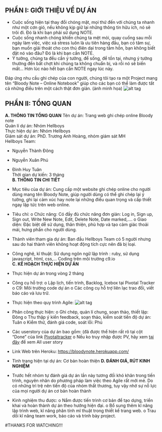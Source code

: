 ##	PHẦN I: GIỚI THIỆU VỀ DỰ ÁN
- Cuộc sống hiện tại thay đổi chóng mặt, mọi thứ đến với chúng ta nhanh như một cơn gió, nếu không kịp giữ lại những thông tin hữu ích, nó sẽ trôi đi. Đó là khi bạn phải sử dụng NOTE.
- Cuộc sống nhanh chóng khiến chúng ta mệt mỏi, quay cuồng sau mỗi ngày làm việc, việc xả stress luôn là ưu tiên hàng đầu, bạn có tâm sự, bạn muốn giải thoát cho con thú điên dại trong tâm hồn, bạn không biết đặt nó vào đâu? Đó là khi bạn cần NOTE.
- Ý tưởng, chúng ta đều cần ý tưởng, để sống, để tồn tại, nhưng ý tưởng thường đến bất chợt khi chúng ta không chuẩn bị, và rồi nó sẽ biến mất… Hơn lúc nào hết bạn cần NOTE ngay lúc này.

Đáp ứng nhu cầu ghi chép của con người, chúng tôi tạo ra một Project mang tên “Bloody Note – Online Notebook” giúp cho các bạn có thể làm được tất cả những điều trên một cách thật đơn giản. 
(ảnh minh họa)
![alt tag](https://c4.staticflickr.com/8/7629/27154353931_9307d988d3_c.jpg)


## PHẦN II: TỔNG QUAN 
**A. THÔNG TIN TỔNG QUAN** 
Tên dự án:  Trang web ghi chép online Bloody note  
Quản lí dự án: Nhóm Hellboys  
Thực hiện dự án: Nhóm Hellboys  
Giám sát dự án: PhD. Trương Anh Hoàng, nhóm giám sát MH  
  Hellboys Team:  
  -	Nguyễn Thành Đông  
  -	Nguyễn Xuân Phú  
  -	Đinh Huy Tuân  
  Thời gian dự kiến: 3 tháng  
**B. THÔNG TIN CHI TIẾT**
  -	Mục tiêu của dự án: Cung cấp một website ghi chép online cho người dùng mang tên Bloody Note, giúp người dùng có thể ghi chép lại ý tưởng, ghi lại cảm xúc hay note lại những điều quan trọng và cấp thiết ngay lập tức trên web online.  
  -	Tiêu chí: 
    o	Chức năng: Có đầy đủ chức năng đơn giản: Log in, Sign up, Sign out, Write New Note, Edit, Delete Note, Date marked,….
    o	Giao diện: Đặc biệt dễ sử dụng, thân thiện, phù hợp và tạo cảm giác thoải mái, hưng phấn cho người dùng.
  -	Thành viên tham gia dự án: Ban đầu Hellboys Team có 5 người nhưng sau do hai thành viên không hoạt động tích cực nên đã bị loại.
  -	Công nghệ, kĩ thuật: Sử dụng ngôn ngữ lập trình : ruby, sử dụng javascript, html, css,…  Coding trên môi trường c9.io  
**C. KẾ HOẠCH THỰC HIỆN DỰ ÁN**
  -	Thực hiện dự án trong vòng 2 tháng
  -	Công cụ hỗ trợ: 
    o	Lập lịch, tiến trình, Backlog, Icebox tại Pivotal Tracker
    o	C9: Môi trường code dự án
    o	Các công cụ hỗ trợ liên lạc trao đổi, viết báo cáo và lưu trữ.
  -	Thực hiện theo quy trình Agile:
![alt tag](http://www.screenmedia.co.uk/media/135946/agile-methodolody_695x260.jpg)

  -	Phân công thực hiện:
    o	Ghi chép, quản lí chung, soạn thảo, thiết lập: Đông
    o	Thu thập ý kiến feedback, soạn thảo, kiểm soát tiến độ dự án: Tuân
    o	Kiểm thử, đánh giá code, soát lỗi: Phú
  -	Các userstory của dự án bao gồm: 
(đã được thể hiện rất rõ tại cột “Done” của link [Pivotaltracker](https://www.pivotaltracker.com/n/projects/1572825) 
    o	Nếu ko truy nhập được PV, hãy xem [tại đây](https://goo.gl/szsJhC) để xem All user story
  - Link Web trên Heroku: https://bloodynote.herokuapp.com/
  -	Tình trạng hiện tại dự án: Cơ bản hoàn thiện
**D. ĐÁNH GIÁ, RÚT KINH NGHIỆM**
  -	Trước hết nhóm tự đánh giá dự án lần này tương đối khó khăn trong tiến trình, nguyên nhân do phương pháp làm việc theo Agile rất mới mẻ. Do có những trì trệ nên tiến độ của nhóm thất thương, tuy vậy nhờ sự nỗ lực của mọi người dự án cơ bản hoàn thành
  -	Kinh nghiệm thu được:
    o	Nắm được tiến trình cơ bản để tạo dựng, triển khai và hoàn thành dự án theo hướng hiện đại.
    o	Bổ sung thêm kĩ năng lập trình web, kĩ năng phân tính mĩ thuật trong thiết kế trang web.
    o	Trau dồi kĩ năng team work, báo cáo và trình bày project.



#THANKS FOR WATCHING!!!


